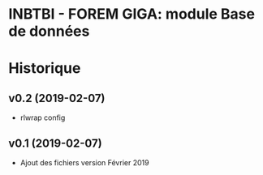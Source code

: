 # INBTBI - FOREM GIGA: module Base de données

# Historique

## v0.2 (2019-02-07)
- rlwrap config

## v0.1 (2019-02-07)
- Ajout des fichiers version Février 2019


